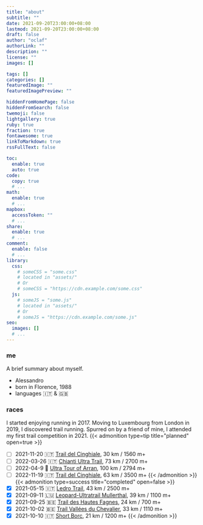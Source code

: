 ```yaml
---
title: "about"
subtitle: ""
date: 2021-09-20T23:00:00+08:00
lastmod: 2021-09-20T23:00:00+08:00
draft: false
author: "oclaf"
authorLink: ""
description: ""
license: ""
images: []

tags: []
categories: []
featuredImage: ""
featuredImagePreview: ""

hiddenFromHomePage: false
hiddenFromSearch: false
twemoji: false
lightgallery: true
ruby: true
fraction: true
fontawesome: true
linkToMarkdown: true
rssFullText: false

toc:
  enable: true
  auto: true
code:
  copy: true
  # ...
math:
  enable: true
  # ...
mapbox:
  accessToken: ""
  # ...
share:
  enable: true
  # ...
comment:
  enable: false
  # ...
library:
  css:
    # someCSS = "some.css"
    # located in "assets/"
    # Or
    # someCSS = "https://cdn.example.com/some.css"
  js:
    # someJS = "some.js"
    # located in "assets/"
    # Or
    # someJS = "https://cdn.example.com/some.js"
seo:
  images: []
  # ...
---
```

### me
A brief summary about myself.
* Alessandro
* born in Florence, 1988
* languages :it: & :uk:
### races
I started enjoying running in 2017. Moving to Luxembourg from London in 2019, I discovered trail running. Spurred on by a friend of mine, I attended my first trail competition in 2021.
{{< admonition type=tip title="planned" open=true >}}
- [ ] 2021-11-20 :it: <a href="https://www.traildelcinghialerace.com/">Trail del Cinghiale</a>, 30 km / 1560 m+
- [ ] 2022-03-26 :it: <a href="https://www.chiantiultratrail.com/ultra-trail/">Chianti Ultra Trail</a>, 73 km / 2700 m+
- [ ] 2022-04-9 :scotland: <a href="https://ultratourofarran.co.uk/">Ultra Tour of Arran</a>, 100 km / 2794 m+
- [ ] 2022-11-19 :it: <a href="https://www.traildelcinghialerace.com/">Trail del Cinghiale</a>, 63 km / 3500 m+
{{< /admonition >}}
{{< admonition type=success title="completed" open=false >}}
- [x] 2021-05-15 :it: <a href="https://www.gardatrentinotrail.it/it-it/p/14">Ledro Trail</a>, 43 km / 2500 m+
- [x] 2021-09-11 :luxembourg: <a href="https://www.utml.lu/">Leopard-Ultratrail Mullerthal</a>, 39 km / 1100 m+
- [x] 2021-09-25 :belgium: <a href="https://www.traildeshautesfagnes.be/fr/">Trail des Hautes Fagnes</a>, 24 km / 700 m+
- [x] 2021-10-02 :belgium: <a href="https://www.mldtvdc.com/">Trail Vallées du Chevalier</a>, 33 km / 1110 m+
- [x] 2021-10-10 :it: <a href="https://borctrail.it/">Short Borc</a>, 21 km / 1200 m+
{{< /admonition >}}
